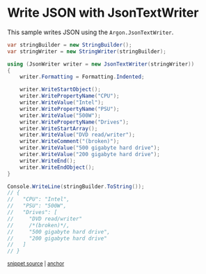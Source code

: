 # Write JSON with JsonTextWriter

This sample writes JSON using the `Argon.JsonTextWriter`.

<!-- snippet: WriteJsonWithJsonTextWriter -->
<a id='snippet-writejsonwithjsontextwriter'></a>
```cs
var stringBuilder = new StringBuilder();
var stringWriter = new StringWriter(stringBuilder);

using (JsonWriter writer = new JsonTextWriter(stringWriter))
{
    writer.Formatting = Formatting.Indented;

    writer.WriteStartObject();
    writer.WritePropertyName("CPU");
    writer.WriteValue("Intel");
    writer.WritePropertyName("PSU");
    writer.WriteValue("500W");
    writer.WritePropertyName("Drives");
    writer.WriteStartArray();
    writer.WriteValue("DVD read/writer");
    writer.WriteComment("(broken)");
    writer.WriteValue("500 gigabyte hard drive");
    writer.WriteValue("200 gigabyte hard drive");
    writer.WriteEnd();
    writer.WriteEndObject();
}

Console.WriteLine(stringBuilder.ToString());
// {
//   "CPU": "Intel",
//   "PSU": "500W",
//   "Drives": [
//     "DVD read/writer"
//     /*(broken)*/,
//     "500 gigabyte hard drive",
//     "200 gigabyte hard drive"
//   ]
// }
```
<sup><a href='/src/Tests/Documentation/Samples/Json/WriteJsonWithJsonTextWriter.cs#L34-L68' title='Snippet source file'>snippet source</a> | <a href='#snippet-writejsonwithjsontextwriter' title='Start of snippet'>anchor</a></sup>
<!-- endSnippet -->
